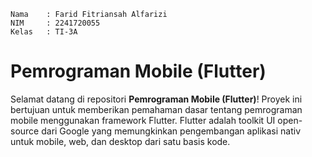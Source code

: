 ```
Nama    : Farid Fitriansah Alfarizi
NIM     : 2241720055
Kelas   : TI-3A
```

# Pemrograman Mobile (Flutter)

Selamat datang di repositori **Pemrograman Mobile (Flutter)**! Proyek ini bertujuan untuk memberikan pemahaman dasar tentang pemrograman mobile menggunakan framework Flutter. Flutter adalah toolkit UI open-source dari Google yang memungkinkan pengembangan aplikasi nativ untuk mobile, web, dan desktop dari satu basis kode.
